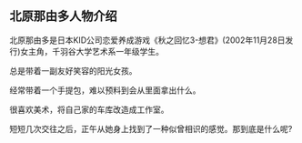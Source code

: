 ## 北原那由多人物介绍

北原那由多是日本KID公司恋爱养成游戏《秋之回忆3-想君》(2002年11月28日发行)女主角，千羽谷大学艺术系一年级学生。

总是带着一副友好笑容的阳光女孩。

经常带着一个手提包，难以预料到会从里面拿出什么。

很喜欢美术，将自己家的车库改造成工作室。

短短几次交往之后，正午从她身上找到了一种似曾相识的感觉。那到底是什么呢?